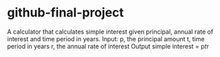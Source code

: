 # github-final-project
A calculator that calculates simple interest given principal, annual rate of interest and time period in years.
Input:
   p, the principal amount
   t, time period in years
   r, the annual rate of interest
Output
   simple interest = p*t*r

